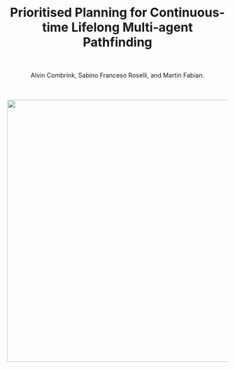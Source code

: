 
<br>
<h1 align="center">Prioritised Planning for Continuous-time Lifelong Multi-agent Pathfinding</h1>
<br>

<p align="center">
  Alvin Combrink, Sabino Franceso Roselli, and Martin Fabian.
</p>
<br>
<br>
<div style="text-align: center;">
  <img src="https://github.com/user-attachments/assets/44e6074d-3dbb-4d24-a538-18d22b357771" width="600">
</div>
